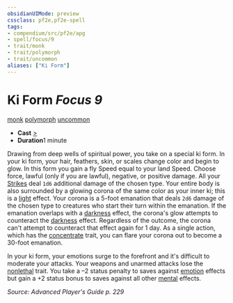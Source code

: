 ```yaml
---
obsidianUIMode: preview
cssclass: pf2e,pf2e-spell
tags:
- compendium/src/pf2e/apg
- spell/focus/9
- trait/monk
- trait/polymorph
- trait/uncommon
aliases: ["Ki Form"]
---
```

# Ki Form *Focus 9*   
[monk](rules/traits/monk.md)  [polymorph](rules/traits/polymorph.md)  [uncommon](rules/traits/uncommon.md)  

- **Cast** [>](rules/core-rulebook/chapter-9-playing-the-game.md#Actions "Single Action") 
- **Duration**1 minute

Drawing from deep wells of spiritual power, you take on a special ki form. In your ki form, your hair, feathers, skin, or scales change color and begin to glow. In this form you gain a fly Speed equal to your land Speed. Choose force, lawful (only if you are lawful), negative, or positive damage. All your [Strikes](rules/actions/strike.md) deal `1d6` additional damage of the chosen type. Your entire body is also surrounded by a glowing corona of the same color as your inner ki; this is a [light](rules/traits/light.md) effect. Your corona is a 5-foot emanation that deals `2d6` damage of the chosen type to creatures who start their turn within the emanation. If the emanation overlaps with a [darkness](rules/traits/darkness.md) effect, the corona's glow attempts to counteract the [darkness](rules/traits/darkness.md) effect. Regardless of the outcome, the corona can't attempt to counteract that effect again for 1 day. As a single action, which has the [concentrate](rules/traits/concentrate.md) trait, you can flare your corona out to become a 30-foot emanation.

In your ki form, your emotions surge to the forefront and it's difficult to moderate your attacks. Your weapons and unarmed attacks lose the [nonlethal](rules/traits/nonlethal.md) trait. You take a –2 status penalty to saves against [emotion](rules/traits/emotion.md) effects but gain a +2 status bonus to saves against all other [mental](rules/traits/mental.md) effects.

*Source: Advanced Player's Guide p. 229*